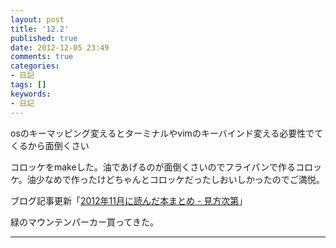 ```yaml
---
layout: post
title: '12.2'
published: true
date: 2012-12-05 23:49
comments: true
categories:
- 日記
tags: []
keywords:
- 日記
---
```

osのキーマッピング変えるとターミナルやvimのキーバインド変える必要性でてくるから面倒くさい

コロッケをmakeした。油であげるのが面倒くさいのでフライパンで作るコロッケ。油少なめで作ったけどちゃんとコロッケだったしおいしかったのでご満悦。

ブログ記事更新「[2012年11月に読んだ本まとめ - 見方次第](http://soramugi.hateblo.jp/entry/2012/12/02/192702 "2012年11月に読んだ本まとめ - 見方次第")」

緑のマウンテンパーカー買ってきた。

---

